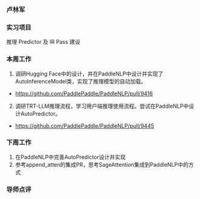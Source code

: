### 卢林军

### 实习项目

推理 Predictor 及 IR Pass 建设

### 本周工作

1. 调研Hugging Face中的设计，并在PaddleNLP中设计并实现了AutoInferenceModel类，实现了推理模型的自动加载。

- https://github.com/PaddlePaddle/PaddleNLP/pull/9416

2. 调研TRT-LLM推理流程，学习用户端推理使用流程。尝试在PaddleNLP中设计AutoPredictor。

- https://github.com/PaddlePaddle/PaddleNLP/pull/9445

### 下周工作

1. 在PaddleNLP中完善AutoPredictor设计并实现
2. 参考append_atten的集成PR，思考SageAttention集成到PaddleNLP中的方式

### 导师点评
